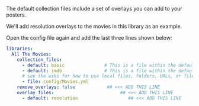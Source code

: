 The default collection files include a set of overlays you can add to your posters.

We'll add resolution overlays to the movies in this library as an example.

Open the config file again and add the last three lines shown below:

```yaml
libraries:
  All The Movies:
    collection_files:
      - default: basic               # This is a file within the defaults folder in the Repository
      - default: imdb                # This is a file within the defaults folder in the Repository
      # see the wiki for how to use local files, folders, URLs, or files from git
      - file: config/Movies.yml
    remove_overlays: false            ## <<< ADD THIS LINE
    overlay_files:                         ## <<< ADD THIS LINE
      - default: resolution                   ## <<< ADD THIS LINE
```
